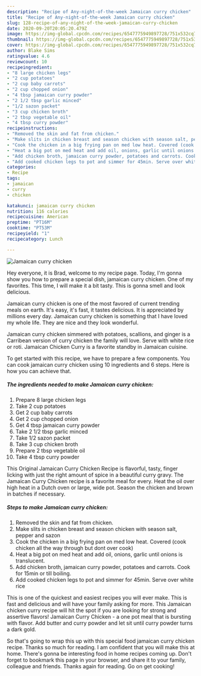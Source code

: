```yaml
---
description: "Recipe of Any-night-of-the-week Jamaican curry chicken"
title: "Recipe of Any-night-of-the-week Jamaican curry chicken"
slug: 128-recipe-of-any-night-of-the-week-jamaican-curry-chicken
date: 2020-09-20T20:05:20.479Z
image: https://img-global.cpcdn.com/recipes/6547775949897728/751x532cq70/jamaican-curry-chicken-recipe-main-photo.jpg
thumbnail: https://img-global.cpcdn.com/recipes/6547775949897728/751x532cq70/jamaican-curry-chicken-recipe-main-photo.jpg
cover: https://img-global.cpcdn.com/recipes/6547775949897728/751x532cq70/jamaican-curry-chicken-recipe-main-photo.jpg
author: Blake Sims
ratingvalue: 4.6
reviewcount: 10
recipeingredient:
- "8 large chicken legs"
- "2 cup potatoes"
- "2 cup baby carrots"
- "2 cup chopped onion"
- "4 tbsp jamaican curry powder"
- "2 1/2 tbsp garlic minced"
- "1/2 sazon packet"
- "3 cup chicken broth"
- "2 tbsp vegetable oil"
- "4 tbsp curry powder"
recipeinstructions:
- "Removed the skin and fat from chicken."
- "Make slits in chicken breast and season chicken with season salt, pepper and sazon"
- "Cook the chicken in a big frying pan on med low heat. Covered (cook chicken all the way through but dont over cook)"
- "Heat a big pot on med heat and add oil, onions, garlic until onions is translucent."
- "Add chicken broth, jamaican curry powder, potatoes and carrots. Cook for 15min or till boiling."
- "Add cooked chicken legs to pot and simmer for 45min. Serve over white rice"
categories:
- Recipe
tags:
- jamaican
- curry
- chicken

katakunci: jamaican curry chicken 
nutrition: 116 calories
recipecuisine: American
preptime: "PT16M"
cooktime: "PT53M"
recipeyield: "1"
recipecategory: Lunch

---
```



![Jamaican curry chicken](https://img-global.cpcdn.com/recipes/6547775949897728/751x532cq70/jamaican-curry-chicken-recipe-main-photo.jpg)

Hey everyone, it is Brad, welcome to my recipe page. Today, I'm gonna show you how to prepare a special dish, jamaican curry chicken. One of my favorites. This time, I will make it a bit tasty. This is gonna smell and look delicious.

Jamaican curry chicken is one of the most favored of current trending meals on earth. It's easy, it's fast, it tastes delicious. It is appreciated by millions every day. Jamaican curry chicken is something that I have loved my whole life. They are nice and they look wonderful.

Jamaican curry chicken simmered with potatoes, scallions, and ginger is a Carribean version of curry chicken the family will love. Serve with white rice or roti. Jamaican Chicken Curry is a favorite standby in Jamaican cuisine.


To get started with this recipe, we have to prepare a few components. You can cook jamaican curry chicken using 10 ingredients and 6 steps. Here is how you can achieve that.

<!--inarticleads1-->

##### The ingredients needed to make Jamaican curry chicken:

1. Prepare 8 large chicken legs
1. Take 2 cup potatoes
1. Get 2 cup baby carrots
1. Get 2 cup chopped onion
1. Get 4 tbsp jamaican curry powder
1. Take 2 1/2 tbsp garlic minced
1. Take 1/2 sazon packet
1. Take 3 cup chicken broth
1. Prepare 2 tbsp vegetable oil
1. Take 4 tbsp curry powder


This Original Jamaican Curry Chicken Recipe is flavorful, tasty, finger licking with just the right amount of spice in a beautiful curry gravy. The Jamaican Curry Chicken recipe is a favorite meal for every. Heat the oil over high heat in a Dutch oven or large, wide pot. Season the chicken and brown in batches if necessary. 

<!--inarticleads2-->

##### Steps to make Jamaican curry chicken:

1. Removed the skin and fat from chicken.
1. Make slits in chicken breast and season chicken with season salt, pepper and sazon
1. Cook the chicken in a big frying pan on med low heat. Covered (cook chicken all the way through but dont over cook)
1. Heat a big pot on med heat and add oil, onions, garlic until onions is translucent.
1. Add chicken broth, jamaican curry powder, potatoes and carrots. Cook for 15min or till boiling.
1. Add cooked chicken legs to pot and simmer for 45min. Serve over white rice


This is one of the quickest and easiest recipes you will ever make. This is fast and delicious and will have your family asking for more. This Jamaican chicken curry recipe will hit the spot if you are looking for strong and assertive flavors! Jamaican Curry Chicken - a one pot meal that is bursting with flavor. Add butter and curry powder and let sit until curry powder turns a dark gold. 

So that's going to wrap this up with this special food jamaican curry chicken recipe. Thanks so much for reading. I am confident that you will make this at home. There's gonna be interesting food in home recipes coming up. Don't forget to bookmark this page in your browser, and share it to your family, colleague and friends. Thanks again for reading. Go on get cooking!
